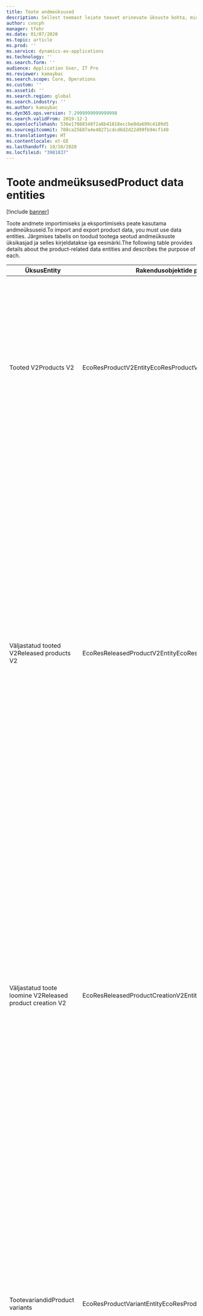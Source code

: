 ```yaml
---
title: Toote andmeüksused
description: Sellest teemast leiate teavet erinevate üksuste kohta, mida saab kasutada toote andmete importimiseks ja eksportimiseks.
author: cvocph
manager: tfehr
ms.date: 01/07/2020
ms.topic: article
ms.prod: ''
ms.service: dynamics-ax-applications
ms.technology: ''
ms.search.form: ''
audience: Application User, IT Pro
ms.reviewer: kamaybac
ms.search.scope: Core, Operations
ms.custom: ''
ms.assetid: ''
ms.search.region: global
ms.search.industry: ''
ms.author: kamaybac
ms.dyn365.ops.version: 7.2999999999999998
ms.search.validFrom: 2019-12-1
ms.openlocfilehash: 536e17088348f2a8b41818eccbe8da699c4189d5
ms.sourcegitcommit: 708ca25687a4e48271cdcd6d2d22d99fb94cf140
ms.translationtype: HT
ms.contentlocale: et-EE
ms.lasthandoff: 10/10/2020
ms.locfileid: "3981837"
---
```

# <a name="product-data-entities"></a><span data-ttu-id="f5646-103">Toote andmeüksused</span><span class="sxs-lookup"><span data-stu-id="f5646-103">Product data entities</span></span>

[!include [banner](../includes/banner.md)]

<span data-ttu-id="f5646-104">Toote andmete importimiseks ja eksportimiseks peate kasutama andmeüksuseid.</span><span class="sxs-lookup"><span data-stu-id="f5646-104">To import and export product data, you must use data entities.</span></span> <span data-ttu-id="f5646-105">Järgmises tabelis on toodud tootega seotud andmeüksuste üksikasjad ja selles kirjeldatakse iga eesmärki.</span><span class="sxs-lookup"><span data-stu-id="f5646-105">The following table provides details about the product-related data entities and describes the purpose of each.</span></span>

| <span data-ttu-id="f5646-106">Üksus</span><span class="sxs-lookup"><span data-stu-id="f5646-106">Entity</span></span> | <span data-ttu-id="f5646-107">Rakendusobjektide puu (AOT) nimi (tüüp)</span><span class="sxs-lookup"><span data-stu-id="f5646-107">Application Object Tree (AOT) name (type)</span></span> | <span data-ttu-id="f5646-108">Märkmed</span><span class="sxs-lookup"><span data-stu-id="f5646-108">Notes</span></span> |
|--------|-------------------------------------------|-------|
| <span data-ttu-id="f5646-109">Tooted V2</span><span class="sxs-lookup"><span data-stu-id="f5646-109">Products V2</span></span> | <span data-ttu-id="f5646-110">EcoResProductV2Entity</span><span class="sxs-lookup"><span data-stu-id="f5646-110">EcoResProductV2Entity</span></span> | <span data-ttu-id="f5646-111">Seda üksust kasutatakse ühiskasutuses toodete, eristatavate toodete ja tooteetalonide importimiseks ja eksportimiseks.</span><span class="sxs-lookup"><span data-stu-id="f5646-111">This entity is used to import and export shared products-distinct products and product masters.</span></span> <span data-ttu-id="f5646-112">See võimaldab uuendusi.</span><span class="sxs-lookup"><span data-stu-id="f5646-112">It allows for updates.</span></span> <span data-ttu-id="f5646-113">See ei toeta komplektil põhinevaid SQL-toiminguid.</span><span class="sxs-lookup"><span data-stu-id="f5646-113">It doesn't support set-based SQL operations.</span></span> <span data-ttu-id="f5646-114">See on avatud andmeprotokolli (OData) jaoks lubatud.</span><span class="sxs-lookup"><span data-stu-id="f5646-114">It's enabled for Open Data Protocol (OData).</span></span> |
| <span data-ttu-id="f5646-115">Väljastatud tooted V2</span><span class="sxs-lookup"><span data-stu-id="f5646-115">Released products V2</span></span> | <span data-ttu-id="f5646-116">EcoResReleasedProductV2Entity</span><span class="sxs-lookup"><span data-stu-id="f5646-116">EcoResReleasedProductV2Entity</span></span> | <span data-ttu-id="f5646-117">Seda üksust kasutatakse väljatatud toodete, eristatavate toodete ja tooteetalonide importimiseks ja eksportimiseks.</span><span class="sxs-lookup"><span data-stu-id="f5646-117">This entity is used to import and export released products-distinct products and product masters.</span></span> <span data-ttu-id="f5646-118">See võimaldab uuendusi.</span><span class="sxs-lookup"><span data-stu-id="f5646-118">It allows for updates.</span></span> <span data-ttu-id="f5646-119">See nõuab, et ühiskasutuses toode oleks juba loodud.</span><span class="sxs-lookup"><span data-stu-id="f5646-119">It requires that the shared product already be created.</span></span> <span data-ttu-id="f5646-120">Uue väljastatud toote importimisel toimub ühiskasutuses toote vabastamine.</span><span class="sxs-lookup"><span data-stu-id="f5646-120">When a new released product is imported, a release of the shared product occurs.</span></span> <span data-ttu-id="f5646-121">Olemas on ka eraldi üksused, mida saab kasutada väljastatud tooteetalonide ja väljastatud eristatavate variantide importimiseks ja eksportimiseks.</span><span class="sxs-lookup"><span data-stu-id="f5646-121">There are also separate entities that can be used to import and export released product masters and released distinct variants.</span></span> <span data-ttu-id="f5646-122">See üksus ei toeta kogumipõhiseid SQL-toiminguid ega kustutustoiminguid.</span><span class="sxs-lookup"><span data-stu-id="f5646-122">This entity doesn't support set-based SQL operations or delete operations.</span></span> <span data-ttu-id="f5646-123">See on OData jaoks lubatud.</span><span class="sxs-lookup"><span data-stu-id="f5646-123">It's enabled for OData.</span></span> |
| <span data-ttu-id="f5646-124">Väljastatud toote loomine V2</span><span class="sxs-lookup"><span data-stu-id="f5646-124">Released product creation V2</span></span> | <span data-ttu-id="f5646-125">EcoResReleasedProductCreationV2Entity</span><span class="sxs-lookup"><span data-stu-id="f5646-125">EcoResReleasedProductCreationV2Entity</span></span> | <span data-ttu-id="f5646-126">Seda üksust kasutatakse jagatud toodete ja väljastatud toodete korraga importimiseks.</span><span class="sxs-lookup"><span data-stu-id="f5646-126">This entity is used to import shared products and released products in one step.</span></span> <span data-ttu-id="f5646-127">Kuigi see toetab eksportimisi, ei soovitata seda kasutada, kuna üksuse eesmärk on toote loomine.</span><span class="sxs-lookup"><span data-stu-id="f5646-127">Although it supports exports, that use isn't recommended, because the purpose of the entity is product creation.</span></span> <span data-ttu-id="f5646-128">See ei toeta värskendusi.</span><span class="sxs-lookup"><span data-stu-id="f5646-128">It doesn't support updates.</span></span> <span data-ttu-id="f5646-129">See toetab piiratud väljade kogumit (toote loomise dialoogiboksis saadaolevad väljad).</span><span class="sxs-lookup"><span data-stu-id="f5646-129">It supports a limited set of fields (fields that are available in the product creation dialog box).</span></span> <span data-ttu-id="f5646-130">See ei toeta komplektil põhinevaid SQL-toiminguid.</span><span class="sxs-lookup"><span data-stu-id="f5646-130">It doesn't support set-based SQL operations.</span></span> <span data-ttu-id="f5646-131">See ei ole OData kaudu kättesaadav.</span><span class="sxs-lookup"><span data-stu-id="f5646-131">It isn't exposed through OData.</span></span> |
| <span data-ttu-id="f5646-132">Tootevariandid</span><span class="sxs-lookup"><span data-stu-id="f5646-132">Product variants</span></span> | <span data-ttu-id="f5646-133">EcoResProductVariantEntity</span><span class="sxs-lookup"><span data-stu-id="f5646-133">EcoResProductVariantEntity</span></span> | <span data-ttu-id="f5646-134">Seda üksust kasutatakse ühiskasutuses tootevariantide importimiseks ja eksportimiseks.</span><span class="sxs-lookup"><span data-stu-id="f5646-134">This entity is used to import and export shared product variants.</span></span> <span data-ttu-id="f5646-135">See võimaldab uuendusi.</span><span class="sxs-lookup"><span data-stu-id="f5646-135">It allows for updates.</span></span> <span data-ttu-id="f5646-136">See nõuab, et dimensiooniväärtused oleks juba loodud.</span><span class="sxs-lookup"><span data-stu-id="f5646-136">It requires that dimension values already be created.</span></span> <span data-ttu-id="f5646-137">Integratsioonivõti on tooteetalon pluss tootedimensioonid.</span><span class="sxs-lookup"><span data-stu-id="f5646-137">The integration key is the product master plus product dimensions.</span></span> <span data-ttu-id="f5646-138">See üksus ei toeta komplektil põhinevaid SQL-toiminguid.</span><span class="sxs-lookup"><span data-stu-id="f5646-138">This entity doesn't support set-based SQL operations.</span></span> <span data-ttu-id="f5646-139">See on OData jaoks lubatud.</span><span class="sxs-lookup"><span data-stu-id="f5646-139">It's enabled for OData.</span></span> <span data-ttu-id="f5646-140">See toetab kustutustoiminguid.</span><span class="sxs-lookup"><span data-stu-id="f5646-140">It supports delete operations.</span></span> <span data-ttu-id="f5646-141">Seda ei saa uute tootedimensioonide lisamise kaudu laiendada.</span><span class="sxs-lookup"><span data-stu-id="f5646-141">It can't be extended through the addition of new product dimensions.</span></span> |
| <span data-ttu-id="f5646-142">Tootevariandid tootenumbri ID järgi</span><span class="sxs-lookup"><span data-stu-id="f5646-142">Product variants by product number identification</span></span> | <span data-ttu-id="f5646-143">EcoResProductNumberIdentifiedProductVariantEntity</span><span class="sxs-lookup"><span data-stu-id="f5646-143">EcoResProductNumberIdentifiedProductVariantEntity</span></span> | <span data-ttu-id="f5646-144">Seda üksust kasutatakse ühiskasutuses tootevariantide importimiseks ja eksportimiseks.</span><span class="sxs-lookup"><span data-stu-id="f5646-144">This entity is used to import and export shared product variants.</span></span> <span data-ttu-id="f5646-145">See võimaldab uuendusi.</span><span class="sxs-lookup"><span data-stu-id="f5646-145">It allows for updates.</span></span> <span data-ttu-id="f5646-146">See nõuab, et dimensiooniväärtused oleks juba loodud.</span><span class="sxs-lookup"><span data-stu-id="f5646-146">It requires that dimension values already be created.</span></span> <span data-ttu-id="f5646-147">Integratsioonivõti on tootenumber (ent üksuse **Tootevariandid** integratsioonivõti on tooteetalon pluss tootedimensioonid).</span><span class="sxs-lookup"><span data-stu-id="f5646-147">The integration key is the product number (whereas the integration key for the **Product variants** entity is the product master plus product dimensions).</span></span> |
| <span data-ttu-id="f5646-148">Väljastatud tootevariandid</span><span class="sxs-lookup"><span data-stu-id="f5646-148">Released product variants</span></span> | <span data-ttu-id="f5646-149">EcoResReleasedProductVariantEntity</span><span class="sxs-lookup"><span data-stu-id="f5646-149">EcoResReleasedProductVariantEntity</span></span> | <span data-ttu-id="f5646-150">Seda üksust kasutatakse väljastatud tootevariantide importimiseks ja eksportimiseks.</span><span class="sxs-lookup"><span data-stu-id="f5646-150">This entity is used to import and export released product variants.</span></span> <span data-ttu-id="f5646-151">See võimaldab uuendusi.</span><span class="sxs-lookup"><span data-stu-id="f5646-151">It allows for updates.</span></span> <span data-ttu-id="f5646-152">See nõuab, et ühiskasutuses tootevariandid oleks juba loodud.</span><span class="sxs-lookup"><span data-stu-id="f5646-152">It requires that shared product variants already be created.</span></span> <span data-ttu-id="f5646-153">Uue väljastatud tootevariandi importimisel toimub ühiskasutuses tootevariandi vabastamine.</span><span class="sxs-lookup"><span data-stu-id="f5646-153">When a new released product variant is imported, a release of the shared product variant occurs.</span></span> <span data-ttu-id="f5646-154">See üksus ei toeta komplektil põhinevaid SQL-toiminguid.</span><span class="sxs-lookup"><span data-stu-id="f5646-154">This entity doesn't support set-based SQL operations.</span></span> <span data-ttu-id="f5646-155">See on OData jaoks lubatud.</span><span class="sxs-lookup"><span data-stu-id="f5646-155">It's enabled for OData.</span></span> <span data-ttu-id="f5646-156">Kuigi see toetab kustutustoiminguid, mille kasutamine põhjustab hetkel andmete rikkumist praeguse platvormi vea tõttu.</span><span class="sxs-lookup"><span data-stu-id="f5646-156">Although it supports delete operations, that use currently causes data corruption because of a bug in the current platform.</span></span> <span data-ttu-id="f5646-157">Seda üksust ei saa uute tootedimensioonide lisamise kaudu laiendada.</span><span class="sxs-lookup"><span data-stu-id="f5646-157">This entity can't be extended through the addition of new product dimensions.</span></span> |
| <span data-ttu-id="f5646-158">Väljastatud tootevariandid tootenumbri ID järgi</span><span class="sxs-lookup"><span data-stu-id="f5646-158">Released product variants by product number identification</span></span> | <span data-ttu-id="f5646-159">EcoResProductNumberIdentifiedReleasedProductVariantEntity</span><span class="sxs-lookup"><span data-stu-id="f5646-159">EcoResProductNumberIdentifiedReleasedProductVariantEntity</span></span> | <span data-ttu-id="f5646-160">See üksus sarnaneb üksusele **Väljastatud tootevariandid**, kuid integratsioonivõti on tootenumber, mitte tooteetalon pluss tootedimensioonid.</span><span class="sxs-lookup"><span data-stu-id="f5646-160">This entity resembles the **Released product variants** entity, but the integration key is the product number instead of the product master plus product dimensions.</span></span> <span data-ttu-id="f5646-161">Seda saab uute tootedimensioonide lisamise kaudu laiendada.</span><span class="sxs-lookup"><span data-stu-id="f5646-161">It can be extended through the addition of new product dimensions.</span></span> |
| <span data-ttu-id="f5646-162">Müüdavad väljastatud tooted</span><span class="sxs-lookup"><span data-stu-id="f5646-162">Sellable released products</span></span> | <span data-ttu-id="f5646-163">EcoResSellableReleasedProductEntity</span><span class="sxs-lookup"><span data-stu-id="f5646-163">EcoResSellableReleasedProductEntity</span></span> | <span data-ttu-id="f5646-164">Seda üksust kasutatakse ainult müüdavate toodete eksportimiseks.</span><span class="sxs-lookup"><span data-stu-id="f5646-164">This entity is used to export only sellable products.</span></span> <span data-ttu-id="f5646-165">Müüdavad tooted on toote, mis omavat teavet, mida need müügitellimuses kasutamiseks vajavad.</span><span class="sxs-lookup"><span data-stu-id="f5646-165">Sellable products are products that have the information that they require in order to be used in a sales order.</span></span> <span data-ttu-id="f5646-166">Samad reeglid kehtivad, kui toode valideeritakse funktsiooniga **Valideeri** lehel **Vabastatud tooted**.</span><span class="sxs-lookup"><span data-stu-id="f5646-166">The same rules apply when a product is validated by using the **Validate** function on the **Released products** page.</span></span> |
| <span data-ttu-id="f5646-167">Väljastatud eristatavad tooted V2</span><span class="sxs-lookup"><span data-stu-id="f5646-167">Released Distinct products V2</span></span> | <span data-ttu-id="f5646-168">EcoResDistinctProductV2Entity</span><span class="sxs-lookup"><span data-stu-id="f5646-168">EcoResDistinctProductV2Entity</span></span> | <span data-ttu-id="f5646-169">Seda üksust kasutatakse eristatavate toodete eksportimiseks.</span><span class="sxs-lookup"><span data-stu-id="f5646-169">This entity is used to export distinct products.</span></span> <span data-ttu-id="f5646-170">Need eristatavad tooted võivad olla tooted, alamtüübi tooted ja tootevariandid.</span><span class="sxs-lookup"><span data-stu-id="f5646-170">Those distinct products can be products, subtype products, and product variants.</span></span> |
| <span data-ttu-id="f5646-171">Väljastatud tooteetalonid V2</span><span class="sxs-lookup"><span data-stu-id="f5646-171">Released products masters V2</span></span> | <span data-ttu-id="f5646-172">EcoResProductMasterV2Entity</span><span class="sxs-lookup"><span data-stu-id="f5646-172">EcoResProductMasterV2Entity</span></span> | <span data-ttu-id="f5646-173">Seda üksust kasutatakse tooteetalonide importimiseks ja eksportimiseks.</span><span class="sxs-lookup"><span data-stu-id="f5646-173">This entity is used to import and export product masters.</span></span> <span data-ttu-id="f5646-174">See pole andmehalduse jaoks lubatud.</span><span class="sxs-lookup"><span data-stu-id="f5646-174">It isn't enabled for data management.</span></span> |
| <span data-ttu-id="f5646-175">Kaup - vöötkood</span><span class="sxs-lookup"><span data-stu-id="f5646-175">Item - bar code</span></span> | <span data-ttu-id="f5646-176">EcoResProductBarcodeEntity</span><span class="sxs-lookup"><span data-stu-id="f5646-176">EcoResProductBarcodeEntity</span></span> | <span data-ttu-id="f5646-177">Seda üksust kasutatakse toodete ja vöötkoodide eksportimiseks.</span><span class="sxs-lookup"><span data-stu-id="f5646-177">This entity is used to export products and bar codes.</span></span> |
| <span data-ttu-id="f5646-178">Toote elutsükli olekud</span><span class="sxs-lookup"><span data-stu-id="f5646-178">Product lifecycle states</span></span> | <span data-ttu-id="f5646-179">EcoResProductLifecycleSateEntity</span><span class="sxs-lookup"><span data-stu-id="f5646-179">EcoResProductLifecycleSateEntity</span></span> | <span data-ttu-id="f5646-180">Seda üksust kasutatakse erinevate toote töötsükli olekute importimiseks ja eksportimiseks, mida saab tootele määrata.</span><span class="sxs-lookup"><span data-stu-id="f5646-180">This entity is used to import and export the different product lifecycle states that can be assigned to a product.</span></span> |

> [!NOTE]
> <span data-ttu-id="f5646-181">Saate kasutada andmeüksust **Väljastatud tooted V2** toodete süsteemi importimiseks ainult siis, kui ühiskasutuses toode on juba loodud.</span><span class="sxs-lookup"><span data-stu-id="f5646-181">You can use the **Released Products V2** data entity to import products into the system only if the shared product has already been created.</span></span> <span data-ttu-id="f5646-182">Vastasel juhul tuleb toodete süsteemi importimiseks kasutada andmeüksust **Toote loomine**.</span><span class="sxs-lookup"><span data-stu-id="f5646-182">Otherwise, to import products into the system, you must use the **Product creation** data entity.</span></span>
